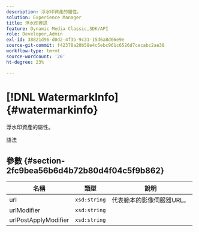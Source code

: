 ```yaml
---
description: 浮水印資產的屬性。
solution: Experience Manager
title: 浮水印資訊
feature: Dynamic Media Classic,SDK/API
role: Developer,Admin
exl-id: 38821d96-d0d2-4f3b-9c31-15d6a8d66e9e
source-git-commit: f42378a20b58e4c5ebc961c6526d7cecabc2ae38
workflow-type: tm+mt
source-wordcount: '26'
ht-degree: 23%

---
```


# [!DNL WatermarkInfo]{#watermarkinfo}

浮水印資產的屬性。

語法

## 參數 {#section-2fc9bea56b6d4b72b80d4f04c5f9b862}

| 名稱 | 類型 | 說明 |
|---|---|---|
| url | `xsd:string` | 代表範本的影像伺服器URL。 |
| urlModifier | `xsd:string` |  |
| urlPostApplyModifier | `xsd:string` |  |
